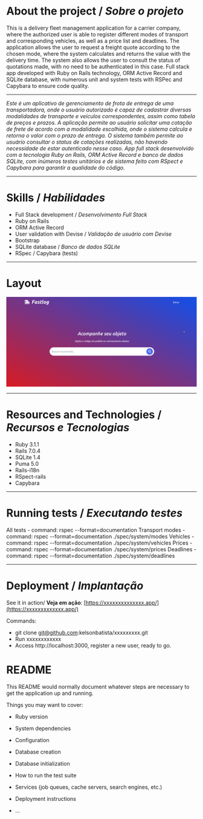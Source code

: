 # About the project / *Sobre o projeto*

This is a delivery fleet management application for a carrier company, where the authorized user is able to register different modes of transport and corresponding vehicles, as well as a price list and deadlines. The application allows the user to request a freight quote according to the chosen mode, where the system calculates and returns the value with the delivery time. The system also allows the user to consult the status of quotations made, with no need to be authenticated in this case. Full stack app developed with Ruby on Rails technology, ORM Active Record and SQLite database, with numerous unit and system tests with RSPec and Capybara to ensure code quality.

---

*Este é um aplicativo de gerenciamento de frota de entrega de uma transportadora, onde o usuário autorizado é capaz de cadastrar diversas modalidades de transporte e veículos correspondentes, assim como tabela de preços e prazos. A aplicação permite ao usuário solicitar uma cotação de frete de acordo com a modalidade escolhida, onde o sistema calcula e retorna o valor com o prazo de entrega. O sistema também permite ao usuário consultar o status de cotações realizadas, não havendo necessidade de estar autenticado nesse caso. App full stack desenvolvido com a tecnologia Ruby on Rails, ORM Active Record e banco de dados SQLite, com inúmeros testes unitários e de sistema feito com RSpect e Capybara para garantir a qualidade do código.*

---
# Skills / *Habilidades*

  - Full Stack development / *Desenvolvimento Full Stack*
  - Ruby on Rails
  - ORM Active Record
  - User validation with Devise / *Validação de usuário com Devise*
  - Bootstrap
  - SQLite database / *Banco de dados SQLite*
  - RSpec / Capybara (tests)

---
# Layout

<img src="intro.gif" alt="Logistics App" />

---
# Resources and Technologies / *Recursos e Tecnologias*

  - Ruby 3.1.1
  - Rails 7.0.4
  - SQLite 1.4
  - Puma 5.0
  - Rails-i18n
  - RSpect-rails
  - Capybara

---
# Running tests / *Executando testes*

All tests - command:        rspec --format=documentation
Transport modes - command:  rspec --format=documentation ./spec/system/modes
Vehicles - command:         rspec --format=documentation ./spec/system/vehicles
Prices - command:           rspec --format=documentation ./spec/system/prices
Deadlines - command:        rspec --format=documentation ./spec/system/deadlines

---
# Deployment / *Implantação*

See it in action/ **Veja em ação**: [https://xxxxxxxxxxxxxx.app/](https://xxxxxxxxxxxxx.app/)

Commands:

- git clone git@github.com:kelsonbatista/xxxxxxxxx.git
- Run xxxxxxxxxxxx
- Access http://localhost:3000, register a new user, ready to go.


# README

This README would normally document whatever steps are necessary to get the
application up and running.

Things you may want to cover:

* Ruby version

* System dependencies

* Configuration

* Database creation

* Database initialization

* How to run the test suite

* Services (job queues, cache servers, search engines, etc.)

* Deployment instructions

* ...
